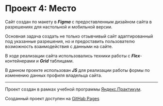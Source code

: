 # Проект 4: Место

Сайт создан по макету в **_Figma_** с предоставленным дизайном сайта в разрешениях для настольной и мобильной версии.

Основная задача создать не только отзывчивый сайт адаптированный под указанные разрешения, но и предоставить пользователю возможность взаимодействия с данными на сайте.

В ходе реализации сайта использовались техники работы с **_Flex_**-контейнерами и **_Grid_** таблицами.

В данном проекте использован **_JS_** для реализации работы формы по изменению данных профиля владельца сайта.

---

Проект создан в рамках учебной программы [Яндекс.Практикум](https://praktikum.yandex.ru).

Созданный проект доступен на [GitHab Pages](https://sergeyk2004.github.io/mesto/)
